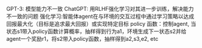 GPT-3: 模型能力不一致
ChatGPT: 用RLHF强化学习对其进一步训练，解决能力不一致的问题
强化学习:智能体agent在与环境的交互过程中通过学习策略以达成回报最大化（目标是追求最大回报）或实现特定目标
policy 函数：控制agent, 当状态s1带入policy函数计算概率，抽样得到行为a1，环境生成下一状态s2并给agent一个奖励r1，将s2带入policy函数，抽样得到a2,s3,e2, etc